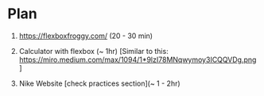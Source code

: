 # Plan

1. https://flexboxfroggy.com/ (20 - 30 min)

2. Calculator with flexbox (~ 1hr) [Similar to this: https://miro.medium.com/max/1094/1*9lzI78MNqwymoy3ICQQVDg.png]

3. Nike Website [check practices section](~ 1 - 2hr)